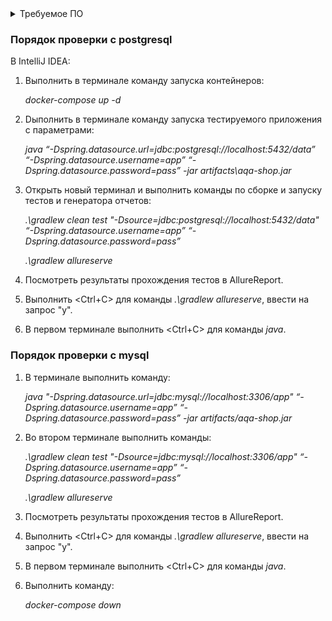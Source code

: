 <details>
   <summary>Требуемое ПО</summary>

На компьютере дожны быть установлены
1. OC Windows не ниже 10 версии,
1. Docker и образы:
- node-app:1.0
- postgres:12-alpine
- mysql:8.0
</details>

### Порядок проверки с postgresql
В IntelliJ IDEA:
1. Выполнить в терминале команду запуска контейнеров:

    *docker-compose up -d*

2. Dыполнить в терминале команду запуска тестируемого приложения с параметрами:

    *java “-Dspring.datasource.url=jdbc:postgresql://localhost:5432/data” “-Dspring.datasource.username=app” “-Dspring.datasource.password=pass” -jar artifacts\aqa-shop.jar*

3. Открыть новый терминал и выполнить команды по сборке и запуску тестов и генератора отчетов:

    *.\gradlew clean test "-Dsource=jdbc:postgresql://localhost:5432/data" “-Dspring.datasource.username=app” “-Dspring.datasource.password=pass”*

    *.\gradlew allureserve*

4. Посмотреть результаты прохождения тестов в AllureReport.
5. Выполнить <Ctrl+C> для команды *.\gradlew allureserve*, ввести на запрос "y".
6. В первом терминале выполнить <Ctrl+C> для команды *java*.

### Порядок проверки с mysql
1. В терминале выполнить команду:

    *java "-Dspring.datasource.url=jdbc:mysql://localhost:3306/app" “-Dspring.datasource.username=app” “-Dspring.datasource.password=pass” -jar artifacts/aqa-shop.jar*

6. Во втором терминале выполнить команды:

    *.\gradlew clean test "-Dsource=jdbc:mysql://localhost:3306/app" “-Dspring.datasource.username=app” “-Dspring.datasource.password=pass”*

    *.\gradlew allureserve*

7. Посмотреть результаты прохождения тестов в AllureReport.
8. Выполнить <Ctrl+C> для команды *.\gradlew allureserve*, ввести на запрос "y".
9. В первом терминале выполнить <Ctrl+C> для команды *java*.
10. Выполнить команду:

    *docker-compose down*
